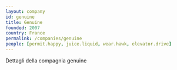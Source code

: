 ```yaml
---
layout: company
id: genuine
title: Genuine
founded: 2007
country: France
permalink: /companies/genuine
people: [permit.happy, juice.liquid, wear.hawk, elevator.drive]
---
```


Dettagli della compagnia genuine